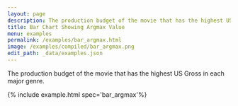 ```yaml
---
layout: page
description: The production budget of the movie that has the highest US Gross in each major genre.
title: Bar Chart Showing Argmax Value
menu: examples
permalink: /examples/bar_argmax.html
image: /examples/compiled/bar_argmax.png
edit_path: _data/examples.json
---
```


The production budget of the movie that has the highest US Gross in each major genre.

{% include example.html spec='bar_argmax'%}
